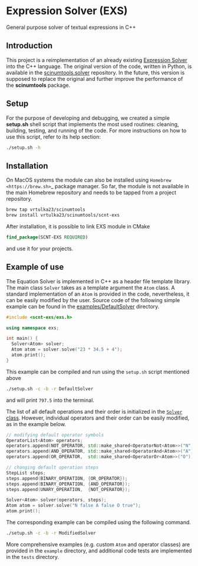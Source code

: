 # Expression Solver (EXS)

General purpose solver of textual expressions in C++

## Introduction

This project is a reimplementation of an already existing [Expression Solver](https://vrtulka23.github.io/scinumtools/solver/index.html) into the C++ language.
The original version of the code, written in Python, is available in the [scinumtools.solver](https://github.com/vrtulka23/scinumtools/tree/main/src/scinumtools/solver) repository.
In the future, this version is supposed to replace the original and further improve the performance of the **scinumtools** package.

## Setup

For the purpose of developing and debugging, we created a simple **setup.sh** shell script that implements the most used routines: cleaning, building, testing, and running of the code. For more instructions on how to use this script, refer to its help section:

```bash
./setup.sh -h
```

## Installation

On MacOS systems the module can also be installed using `Homebrew <https://brew.sh>`_ package manager.
So far, the module is not available in the main Homebrew repository and needs to be tapped from a project repository.

```bash
brew tap vrtulka23/scinumtools
brew install vrtulka23/scinumtools/scnt-exs
```

After installation, it is possible to link EXS module in CMake

```cmake
find_package(SCNT-EXS REQUIRED)
```

and use it for your projects.

## Example of use

The Equation Solver is implemented in C++ as a header file template library.
The main class ``Solver`` takes as a template argument the ``Atom`` class.
A standard implementation of an ``Atom`` is provided in the code, nevertheless, it can be easily modified by the user.
Source code of the following simple example can be found in the [examples/DefaultSolver](https://github.com/vrtulka23/exs-cpp/tree/main/examples/DefaultSolver) directory.

```cpp
#include <scnt-exs/exs.h>

using namespace exs;

int main() {
  Solver<Atom> solver;
  Atom atom = solver.solve("23 * 34.5 + 4");
  atom.print();
}
```

This example can be compiled and run using the ``setup.sh`` script mentioned above

```bash
./setup.sh -c -b -r DefaultSolver
```

and will print ``797.5`` into the terminal.

The list of all default operations and their order is initialized in the [``Solver`` class](https://github.com/vrtulka23/exs-cpp/blob/main/src/solver.h).
However, individual operators and their order can be easily modified, as in the example below.

```cpp
// modifying default operator symbols
OperatorList<Atom> operators;
operators.append(NOT_OPERATOR, std::make_shared<OperatorNot<Atom>>("N"));
operators.append(AND_OPERATOR, std::make_shared<OperatorAnd<Atom>>("A"));
operators.append(OR_OPERATOR,  std::make_shared<OperatorOr<Atom>>("O"));

// changing default operation steps
StepList steps;
steps.append(BINARY_OPERATION, {OR_OPERATOR});
steps.append(BINARY_OPERATION, {AND_OPERATOR});
steps.append(UNARY_OPERATION,  {NOT_OPERATOR});

Solver<Atom> solver(operators, steps);
Atom atom = solver.solve("N false A false O true");
atom.print();
```

The corresponding example can be compiled using the following command.

```bash
./setup.sh -c -b -r ModifiedSolver
```

More comprehensive examples (e.g. custom ``Atom`` and operator classes) are provided in the ``example`` directory, and additional code tests are implemented in the ``tests`` directory.
